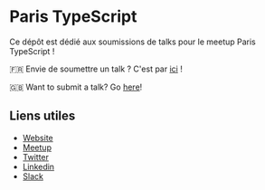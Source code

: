 # Paris TypeScript
Ce dépôt est dédié aux soumissions de talks pour le meetup Paris TypeScript !

🇫🇷 Envie de soumettre un talk ? C'est par [ici](https://github.com/ParisTypeScript/talks/issues/new?template=talk.md) !

🇬🇧 Want to submit a talk? Go [here](https://github.com/ParisTypeScript/talks/issues/new?template=talk-en.md)!

## Liens utiles
- [Website](http://www.typescript.paris)
- [Meetup](https://www.meetup.com/fr-FR/Paris-Typescript/)
- [Twitter](https://twitter.com/ParisTypeScript)
- [Linkedin](https://www.linkedin.com/company/paris-typescript/about/)
- [Slack](http://www.typescript.paris/slack)
